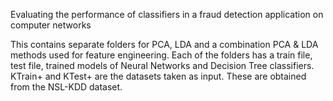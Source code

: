 Evaluating the performance of classifiers in a fraud detection application on computer networks

This contains separate folders for PCA, LDA and a combination PCA & LDA methods used for feature engineering. Each of the folders has a train file, test file, trained models of Neural Networks and Decision Tree classifiers. KTrain+ and KTest+ are the datasets taken as input. These are obtained from the NSL-KDD dataset.
